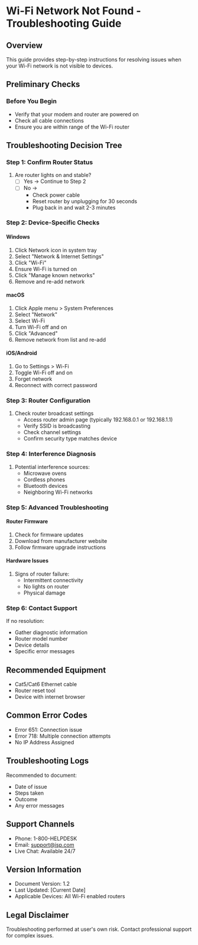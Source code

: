 # Wi-Fi Network Not Found - Troubleshooting Guide

## Overview
This guide provides step-by-step instructions for resolving issues when your Wi-Fi network is not visible to devices.

## Preliminary Checks
### Before You Begin
- Verify that your modem and router are powered on
- Check all cable connections
- Ensure you are within range of the Wi-Fi router

## Troubleshooting Decision Tree

### Step 1: Confirm Router Status
1. Are router lights on and stable?
   - [ ] Yes → Continue to Step 2
   - [ ] No → 
     - Check power cable
     - Reset router by unplugging for 30 seconds
     - Plug back in and wait 2-3 minutes

### Step 2: Device-Specific Checks

#### Windows
1. Click Network icon in system tray
2. Select "Network & Internet Settings"
3. Click "Wi-Fi" 
4. Ensure Wi-Fi is turned on
5. Click "Manage known networks"
6. Remove and re-add network

#### macOS
1. Click Apple menu > System Preferences
2. Select "Network"
3. Select Wi-Fi
4. Turn Wi-Fi off and on
5. Click "Advanced"
6. Remove network from list and re-add

#### iOS/Android
1. Go to Settings > Wi-Fi
2. Toggle Wi-Fi off and on
3. Forget network
4. Reconnect with correct password

### Step 3: Router Configuration
1. Check router broadcast settings
   - Access router admin page (typically 192.168.0.1 or 192.168.1.1)
   - Verify SSID is broadcasting
   - Check channel settings
   - Confirm security type matches device

### Step 4: Interference Diagnosis
1. Potential interference sources:
   - Microwave ovens
   - Cordless phones
   - Bluetooth devices
   - Neighboring Wi-Fi networks

### Step 5: Advanced Troubleshooting

#### Router Firmware
1. Check for firmware updates
2. Download from manufacturer website
3. Follow firmware upgrade instructions

#### Hardware Issues
1. Signs of router failure:
   - Intermittent connectivity
   - No lights on router
   - Physical damage

### Step 6: Contact Support
If no resolution:
- Gather diagnostic information
- Router model number
- Device details
- Specific error messages

## Recommended Equipment
- Cat5/Cat6 Ethernet cable
- Router reset tool
- Device with internet browser

## Common Error Codes
- Error 651: Connection issue
- Error 718: Multiple connection attempts
- No IP Address Assigned

## Troubleshooting Logs
Recommended to document:
- Date of issue
- Steps taken
- Outcome
- Any error messages

## Support Channels
- Phone: 1-800-HELPDESK
- Email: support@isp.com
- Live Chat: Available 24/7

## Version Information
- Document Version: 1.2
- Last Updated: [Current Date]
- Applicable Devices: All Wi-Fi enabled routers

## Legal Disclaimer
Troubleshooting performed at user's own risk. Contact professional support for complex issues.